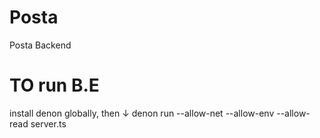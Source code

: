 # Posta
Posta Backend

# TO run B.E
install denon globally, then ↓
denon run --allow-net --allow-env --allow-read server.ts
